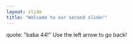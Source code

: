 ```yaml
---
layout: slide
title: "Welcome to our second slide!"
---
```

quote: "baba 44!"
Use the left arrow to go back!
